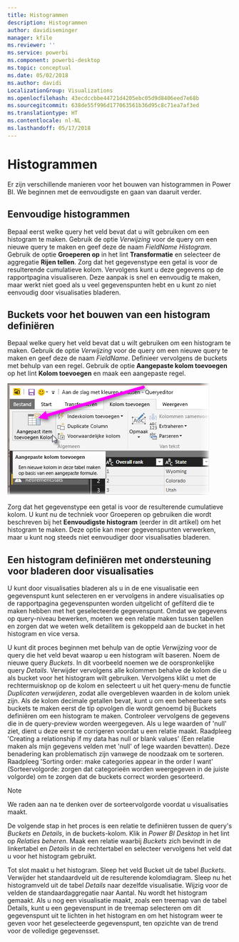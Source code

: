 ```yaml
---
title: Histogrammen
description: Histogrammen
author: davidiseminger
manager: kfile
ms.reviewer: ''
ms.service: powerbi
ms.component: powerbi-desktop
ms.topic: conceptual
ms.date: 05/02/2018
ms.author: davidi
LocalizationGroup: Visualizations
ms.openlocfilehash: 43ecdccbbe44721d4205ebc05d9d8406eed7e68b
ms.sourcegitcommit: 638de55f996d177063561b36d95c8c71ea7af3ed
ms.translationtype: HT
ms.contentlocale: nl-NL
ms.lasthandoff: 05/17/2018
---
```

# <a name="histograms"></a>Histogrammen
Er zijn verschillende manieren voor het bouwen van histogrammen in Power BI. We beginnen met de eenvoudigste en gaan van daaruit verder.

## <a name="simple-histograms"></a>Eenvoudige histogrammen
Bepaal eerst welke query het veld bevat dat u wilt gebruiken om een histogram te maken.  Gebruik de optie *Verwijzing* voor de query om een nieuwe query te maken en geef deze de naam *FieldName Histogram*. Gebruik de optie **Groeperen op** in het lint **Transformatie** en selecteer de aggregatie **Rijen tellen**. Zorg dat het gegevenstype een getal is voor de resulterende cumulatieve kolom. Vervolgens kunt u deze gegevens op de rapportpagina visualiseren. Deze aanpak is snel en eenvoudig te maken, maar werkt niet goed als u veel gegevenspunten hebt en u kunt zo niet eenvoudig door visualisaties bladeren.

## <a name="defining-buckets-to-build-a-histogram"></a>Buckets voor het bouwen van een histogram definiëren
Bepaal welke query het veld bevat dat u wilt gebruiken om een histogram te maken. Gebruik de optie *Verwijzing* voor de query om een nieuwe query te maken en geef deze de naam *FieldName*.  Definieer vervolgens de buckets met behulp van een regel. Gebruik de optie **Aangepaste kolom toevoegen** op het lint **Kolom toevoegen** en maak een aangepaste regel.

![](media/service-histograms/powerbi-service-histograms_1.png)

Zorg dat het gegevenstype een getal is voor de resulterende cumulatieve kolom. U kunt nu de techniek voor Groeperen op gebruiken die wordt beschreven bij het **Eenvoudigste histogram** (eerder in dit artikel) om het histogram te maken. Deze optie kan meer gegevenspunten verwerken, maar u kunt nog steeds niet eenvoudiger door visualisaties bladeren.

## <a name="defining-a-histogram-that-supports-brushing"></a>Een histogram definiëren met ondersteuning voor bladeren door visualisaties
U kunt door visualisaties bladeren als u in de ene visualisatie een gegevenspunt kunt selecteren en er vervolgens in andere visualisaties op de rapportpagina gegevenspunten worden uitgelicht of gefilterd die te maken hebben met het geselecteerde gegevenspunt.  Omdat we gegevens op query-niveau bewerken, moeten we een relatie maken tussen tabellen en zorgen dat we weten welk detailitem is gekoppeld aan de bucket in het histogram en vice versa.

U kunt dit proces beginnen met behulp van de optie *Verwijzing* voor de query die het veld bevat waarop u een histogram wilt baseren.  Noem de nieuwe query *Buckets*.  In dit voorbeeld noemen we de oorspronkelijke query *Details*.  Verwijder vervolgens alle kolommen behalve de kolom die u als bucket voor het histogram wilt gebruiken.  Vervolgens klikt u met de rechtermuisknop op de kolom en selecteert u uit het query-menu de functie *Duplicaten verwijderen*, zodat alle overgebleven waarden in de kolom uniek zijn. Als de kolom decimale getallen bevat, kunt u om een beheerbare sets buckets te maken eerst de tip opvolgen die wordt genoemd bij Buckets definiëren om een histogram te maken.  Controleer vervolgens de gegevens die in de query-preview worden weergegeven. Als u lege waarden of 'null' ziet, dient u deze eerst te corrigeren voordat u een relatie maakt. Raadpleeg 'Creating a relationship if my data has null or blank values' (Een relatie maken als mijn gegevens velden met 'null' of lege waarden bevatten). Deze benadering kan problematisch zijn vanwege de noodzaak om te sorteren. Raadpleeg 'Sorting order: make categories appear in the order I want' (Sorteervolgorde: zorgen dat categorieën worden weergegeven in de juiste volgorde) om te zorgen dat de buckets correct worden gesorteerd. 

> [!NOTE]
> We raden aan na te denken over de sorteervolgorde voordat u visualisaties maakt.   
> 
> 

De volgende stap in het proces is een relatie te definiëren tussen de query's *Buckets* en *Details*, in de buckets-kolom.  Klik in *Power BI Desktop* in het lint op *Relaties beheren*.  Maak een relatie waarbij *Buckets* zich bevindt in de linkertabel en *Details* in de rechtertabel en selecteer vervolgens het veld dat u voor het histogram gebruikt. 

Tot slot maakt u het histogram. Sleep het veld Bucket uit de tabel *Buckets*. Verwijder het standaardveld uit de resulterende kolomdiagram.  Sleep nu het histogramveld uit de tabel *Details* naar dezelfde visualisatie. Wijzig voor de velden de standaardaggregatie naar Aantal. Nu wordt het histogram gemaakt. Als u nog een visualisatie maakt, zoals een treemap van de tabel Details, kunt u een gegevenspunt in de treemap selecteren om dit gegevenspunt uit te lichten in het histogram en om het histogram weer te geven voor het geselecteerde gegevenspunt, ten opzichte van de trend voor de volledige gegevensset.

